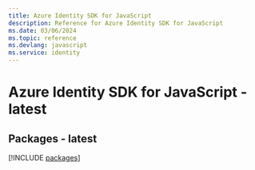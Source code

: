 ```yaml
---
title: Azure Identity SDK for JavaScript
description: Reference for Azure Identity SDK for JavaScript
ms.date: 03/06/2024
ms.topic: reference
ms.devlang: javascript
ms.service: identity
---
```

# Azure Identity SDK for JavaScript - latest
## Packages - latest
[!INCLUDE [packages](identity-index.md)]